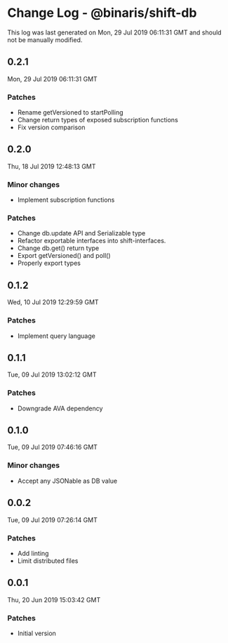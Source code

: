 # Change Log - @binaris/shift-db

This log was last generated on Mon, 29 Jul 2019 06:11:31 GMT and should not be manually modified.

## 0.2.1
Mon, 29 Jul 2019 06:11:31 GMT

### Patches

- Rename getVersioned to startPolling
- Change return types of exposed subscription functions
- Fix version comparison

## 0.2.0
Thu, 18 Jul 2019 12:48:13 GMT

### Minor changes

- Implement subscription functions

### Patches

- Change db.update API and Serializable type
- Refactor exportable interfaces into shift-interfaces.
- Change db.get() return type
- Export getVersioned() and poll()
- Properly export types

## 0.1.2
Wed, 10 Jul 2019 12:29:59 GMT

### Patches

- Implement query language

## 0.1.1
Tue, 09 Jul 2019 13:02:12 GMT

### Patches

- Downgrade AVA dependency

## 0.1.0
Tue, 09 Jul 2019 07:46:16 GMT

### Minor changes

- Accept any JSONable as DB value

## 0.0.2
Tue, 09 Jul 2019 07:26:14 GMT

### Patches

- Add linting
- Limit distributed files

## 0.0.1
Thu, 20 Jun 2019 15:03:42 GMT

### Patches

- Initial version


